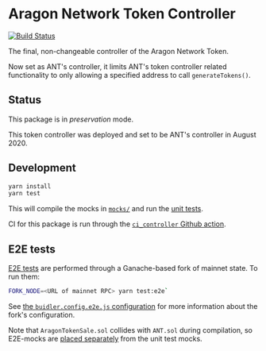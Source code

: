 # Aragon Network Token Controller

[![Build Status](https://img.shields.io/github/workflow/status/aragon/aragon-network-token/ci:controller?style=flat-square)](https://github.com/aragon/aragon-network-token/actions?query=workflow%3Aci%3Acontroller)

The final, non-changeable controller of the Aragon Network Token.

Now set as ANT's controller, it limits ANT's token controller related functionality to only allowing a specified address to call `generateTokens()`.

## Status

This package is in _preservation_ mode.

This token controller was deployed and set to be ANT's controller in August 2020.

## Development

```sh
yarn install
yarn test
```

This will compile the mocks in [`mocks/`](mocks/) and run the [unit tests](test/).

CI for this package is run through the [`ci_controller` Github action](../../.github/workflows/ci_controller.yml).

## E2E tests

[E2E tests](e2e) are performed through a Ganache-based fork of mainnet state. To run them:

```sh
FORK_NODE=<URL of mainnet RPC> yarn test:e2e`
```

See [the `buidler.config.e2e.js` configuration](buidler.config.e2e.js) for more information about the fork's configuration.

Note that `AragonTokenSale.sol` collides with `ANT.sol` during compilation, so E2E-mocks are [placed separately](e2e/mocks/) from the unit test mocks.
